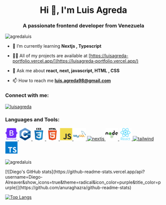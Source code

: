 <h1 align="center">Hi 👋, I'm Luis Agreda</h1>
<h3 align="center">A passionate frontend developer from Venezuela</h3>

<p align="left"> <img src="https://komarev.com/ghpvc/?username=agredaluis&label=Profile%20views&color=0e75b6&style=flat" alt="agredaluis" /> </p>

- 🌱 I’m currently learning **Nextjs , Typescript**

- 👨‍💻 All of my projects are available at [https://luisagreda-portfolio.vercel.app/](https://luisagreda-portfolio.vercel.app/)

- 💬 Ask me about **react, next, javascript, HTML , CSS**

- 📫 How to reach me **luis.agreda98@gmail.com**

<h3 align="left">Connect with me:</h3>
<p align="left">
<a href="https://linkedin.com/in/luisagreda" target="blank"><img align="center" src="https://raw.githubusercontent.com/rahuldkjain/github-profile-readme-generator/master/src/images/icons/Social/linked-in-alt.svg" alt="luisagreda" height="30" width="40" /></a>
</p>

<h3 align="left">Languages and Tools:</h3>
<p align="left"> <a href="https://getbootstrap.com" target="_blank" rel="noreferrer"> <img src="https://raw.githubusercontent.com/devicons/devicon/master/icons/bootstrap/bootstrap-plain-wordmark.svg" alt="bootstrap" width="40" height="40"/> </a> <a href="https://www.w3schools.com/cpp/" target="_blank" rel="noreferrer"> <img src="https://raw.githubusercontent.com/devicons/devicon/master/icons/cplusplus/cplusplus-original.svg" alt="cplusplus" width="40" height="40"/> </a> <a href="https://www.w3schools.com/css/" target="_blank" rel="noreferrer"> <img src="https://raw.githubusercontent.com/devicons/devicon/master/icons/css3/css3-original-wordmark.svg" alt="css3" width="40" height="40"/> </a> <a href="https://www.w3.org/html/" target="_blank" rel="noreferrer"> <img src="https://raw.githubusercontent.com/devicons/devicon/master/icons/html5/html5-original-wordmark.svg" alt="html5" width="40" height="40"/> </a> <a href="https://developer.mozilla.org/en-US/docs/Web/JavaScript" target="_blank" rel="noreferrer"> <img src="https://raw.githubusercontent.com/devicons/devicon/master/icons/javascript/javascript-original.svg" alt="javascript" width="40" height="40"/> </a> <a href="https://www.mysql.com/" target="_blank" rel="noreferrer"> <img src="https://raw.githubusercontent.com/devicons/devicon/master/icons/mysql/mysql-original-wordmark.svg" alt="mysql" width="40" height="40"/> </a> <a href="https://nextjs.org/" target="_blank" rel="noreferrer"> <img src="https://cdn.worldvectorlogo.com/logos/nextjs-2.svg" alt="nextjs" width="40" height="40"/> </a> <a href="https://nodejs.org" target="_blank" rel="noreferrer"> <img src="https://raw.githubusercontent.com/devicons/devicon/master/icons/nodejs/nodejs-original-wordmark.svg" alt="nodejs" width="40" height="40"/> </a> <a href="https://reactjs.org/" target="_blank" rel="noreferrer"> <img src="https://raw.githubusercontent.com/devicons/devicon/master/icons/react/react-original-wordmark.svg" alt="react" width="40" height="40"/> </a> <a href="https://tailwindcss.com/" target="_blank" rel="noreferrer"> <img src="https://www.vectorlogo.zone/logos/tailwindcss/tailwindcss-icon.svg" alt="tailwind" width="40" height="40"/> </a> <a href="https://www.typescriptlang.org/" target="_blank" rel="noreferrer"> <img src="https://raw.githubusercontent.com/devicons/devicon/master/icons/typescript/typescript-original.svg" alt="typescript" width="40" height="40"/> </a> </p>

<p><img align="center" src="https://github-readme-stats.vercel.app/api/top-langs?username=agredaluis&show_icons=true&locale=en&layout=compact" alt="agredaluis" /></p>
[![Diego's GitHub stats](https://github-readme-stats.vercel.app/api?username=Diego-Alreaver&show_icons=true&theme=radical&icon_color=purple&title_color=purple)](https://github.com/anuraghazra/github-readme-stats)

[![Top Langs](https://github-readme-stats.vercel.app/api/top-langs/?username=AgredaLuis&layout=compact&theme=radical&title_color=purple)](https://github.com/anuraghazra/github-readme-stats)


